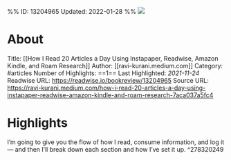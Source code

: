 %%
ID: 13204965
Updated: 2022-01-28
%%
![](https://readwise-assets.s3.amazonaws.com/static/images/article2.74d541386bbf.png)

# About
Title: [[How I Read 20 Articles a Day Using Instapaper, Readwise, Amazon Kindle, and Roam Research]]
Author: [[ravi-kurani.medium.com]]
Category: #articles
Number of Highlights: ==1==
Last Highlighted: *2021-11-24*
Readwise URL: https://readwise.io/bookreview/13204965
Source URL: https://ravi-kurani.medium.com/how-i-read-20-articles-a-day-using-instapaper-readwise-amazon-kindle-and-roam-research-7aca037a5fc4


# Highlights 
I’m going to give you the flow of how I read, consume information, and log it — and then I’ll break down each section and how I’ve set it up.  ^278320249


